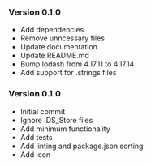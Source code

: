 ### Version 0.1.0
- Add dependencies
- Remove unncessary files
- Update documentation
- Update README.md
- Bump lodash from 4.17.11 to 4.17.14
- Add support for .strings files

### Version 0.1.0
- Initial commit
- Ignore .DS_Store files
- Add minimum functionality
- Add tests
- Add linting and package.json sorting
- Add icon
